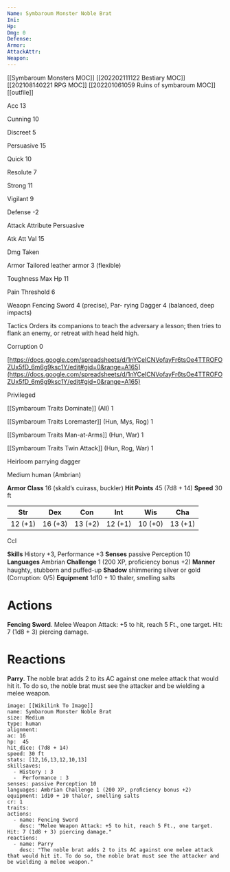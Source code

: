 ```yaml
---
Name: Symbaroum Monster Noble Brat
Ini: 
Hp: 
Dmg: 0
Defense: 
Armor: 
AttackAttr: 
Weapon: 
---
```

[[Symbaroum Monsters MOC]]
[[202202111122 Bestiary MOC]]
[[202108140221 RPG MOC]]
[[202201061059 Ruins of symbaroum MOC]]
[[outfile]]

Acc 13

Cunning 10

Discreet 5

Persuasive 15

Quick 10

Resolute 7

Strong 11

Vigilant 9

Defense -2

Attack Attribute Persuasive

Atk Att Val 15

Dmg Taken

Armor Tailored leather armor 3 (flexible)

Toughness Max Hp 11

Pain Threshold 6

Weaopn Fencing Sword 4 (precise), Par- rying Dagger 4 (balanced, deep impacts)

Tactics Orders its companions to teach the adversary a lesson; then tries to flank an enemy, or retreat with head held high.

Corruption 0

[https://docs.google.com/spreadsheets/d/1nYCeICNVofayFr6tsOe4TTROFOZUx5fD_6m6g9ksc1Y/edit#gid=0&range=A165](https://docs.google.com/spreadsheets/d/1nYCeICNVofayFr6tsOe4TTROFOZUx5fD_6m6g9ksc1Y/edit#gid=0&range=A165)

Privileged

[[Symbaroum Traits Dominate]] (All) 1

[[Symbaroum Traits Loremaster]] (Hun, Mys, Rog) 1

[[Symbaroum Traits Man-at-Arms]] (Hun, War) 1

[[Symbaroum Traits Twin Attack]] (Hun, Rog, War) 1

Heirloom parrying dagger

Medium human (Ambrian)



**Armor Class** 16 (skald’s cuirass, buckler) 
**Hit Points** 45 (7d8 + 14) 
**Speed** 30 ft


| Str     | Dex     | Con     | Int     | Wis     | Cha     |
| ------- | ------- | ------- | ------- | ------- | ------- |
| 12 (+1) | 16 (+3) | 13 (+2) | 12 (+1) | 10 (+0) | 13 (+1) |
Ccl

**Skills** History +3, Performance +3 
**Senses** passive Perception 10 
**Languages** Ambrian **Challenge** 1 (200 XP, proﬁciency bonus +2)
**Manner** haughty, stubborn and puﬀed-up 
**Shadow** shimmering silver or gold (Corruption: 0/5) 
**Equipment** 1d10 + 10 thaler, smelling salts

# Actions

**Fencing Sword**. Melee Weapon Attack: +5 to hit, reach 5 Ft., one target. Hit: 7 (1d8 + 3) piercing damage.

# Reactions

**Parry**. The noble brat adds 2 to its AC against one melee attack that would hit it. To do so, the noble brat must see the attacker and be wielding a melee weapon.

```statblock
image: [[Wikilink To Image]]
name: Symbaroum Monster Noble Brat
size: Medium
type: human
alignment:
ac: 16
hp:  45
hit_dice: (7d8 + 14)
speed: 30 ft
stats: [12,16,13,12,10,13]
skillsaves:
  - History : 3
  -  Performance : 3
senses: passive Perception 10
languages: Ambrian Challenge 1 (200 XP, proﬁciency bonus +2)
equipment: 1d10 + 10 thaler, smelling salts
cr: 1
traits:
actions:
  - name: Fencing Sword
    desc: "Melee Weapon Attack: +5 to hit, reach 5 Ft., one target. Hit: 7 (1d8 + 3) piercing damage."
reactions:
  - name: Parry
    desc: "The noble brat adds 2 to its AC against one melee attack that would hit it. To do so, the noble brat must see the attacker and be wielding a melee weapon."
```